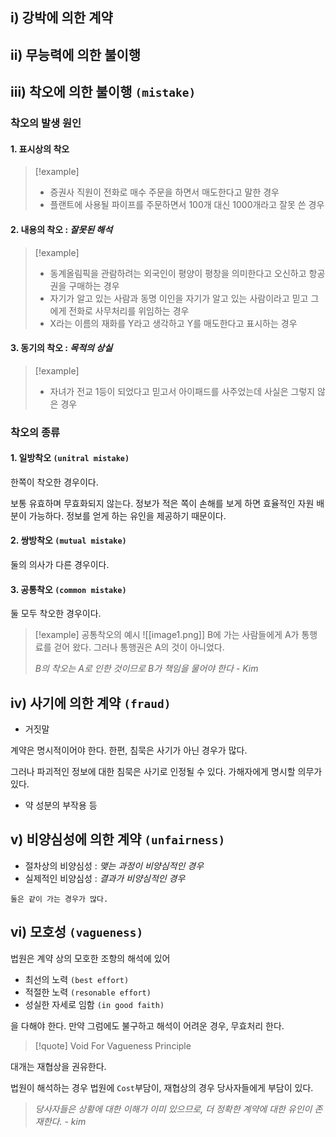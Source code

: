 ## i) 강박에 의한 계약 
## ii) 무능력에 의한 불이행
## iii) 착오에 의한 불이행 `(mistake)`
### 착오의 발생 원인
#### 1. 표시상의 착오
> [!example]
> - 증권사 직원이 전화로 매수 주문을 하면서 매도한다고 말한 경우
> - 플랜트에 사용될 파이프를 주문하면서 100개 대신 1000개라고 잘못 쓴 경우

#### 2. 내용의 착오 : *잘못된 해석*
> [!example]
> - 동계올림픽을 관람하려는 외국인이 평양이 평창을 의미한다고 오신하고 항공권을 구매하는 경우
> - 자기가 알고 있는 사람과 동명 이인을 자기가 알고 있는 사람이라고 믿고 그에게 전화로 사무처리를 위임하는 경우
> - X라는 이름의 재화를 Y라고 생각하고 Y를 매도한다고 표시하는 경우

#### 3. 동기의 착오 : *목적의 상실*
> [!example]
> - 자녀가 전교 1등이 되었다고 믿고서 아이패드를 사주었는데 사실은 그렇지 않은 경우

### 착오의 종류

#### 1. 일방착오 `(unitral mistake)`

한쪽이 착오한 경우이다.

보통 유효하며 무효화되지 않는다.
정보가 적은 쪽이 손해를 보게 하면 효율적인 자원 배분이 가능하다.
정보를 얻게 하는 유인을 제공하기 때문이다. 
#### 2. 쌍방착오 `(mutual mistake)`

둘의 의사가 다른 경우이다.
#### 3. 공통착오 `(common mistake)`

둘 모두 착오한 경우이다.

> [!example] 공통착오의 예시
> ![[image1.png]]
> B에 가는 사람들에게 A가 통행료를 걷어 왔다. 그러나 통행권은 A의 것이 아니었다.
> 
> *B의 착오는 A로 인한 것이므로 B가 책임을 물어야 한다 - Kim*
## iv) 사기에 의한 계약 `(fraud)`

- 거짓말

계약은 명시적이어야 한다. 
한편, 침묵은 사기가 아닌 경우가 많다.

그러나 파괴적인 정보에 대한 침묵은 사기로 인정될 수 있다.
가해자에게 명시할 의무가 있다.

- 약 성분의 부작용 등
## v) 비양심성에 의한 계약 `(unfairness)`

 - 절차상의 비양심성 : *맺는 과정이 비양심적인 경우*
 - 실제적인 비양심성 : *결과가 비양심적인 경우*
```
둘은 같이 가는 경우가 많다.
```
## vi) 모호성 `(vagueness)`

법원은 계약 상의 모호한 조항의 해석에 있어

- 최선의 노력 `(best effort)`
- 적절한 노력 `(resonable effort)`
- 성실한 자세로 임함 `(in good faith)`

을 다해야 한다. 만약 그럼에도 불구하고 해석이 어려운 경우, 무효처리 한다.
>[!quote] Void For Vagueness Principle

대개는 재협상을 권유한다.

법원이 해석하는 경우 법원에 `Cost`부담이, 재협상의 경우 당사자들에게 부담이 있다.

> *당사자들은 상황에 대한 이해가 이미 있으므로, 더 정확한 계약에 대한 유인이 존재한다. - kim*

